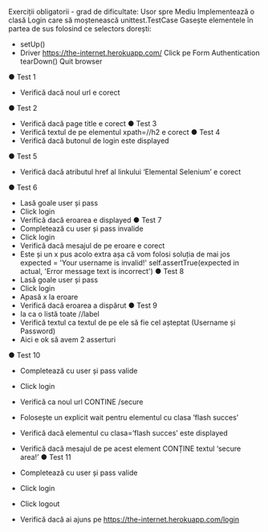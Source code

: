 Exerciții obligatorii - grad de dificultate: Usor spre Mediu
Implementează o clasă Login care să moștenească unittest.TestCase
Gasește elementele în partea de sus folosind ce selectors dorești:
- setUp()
- Driver
https://the-internet.herokuapp.com/
Click pe Form Authentication
tearDown()
Quit browser

● Test 1
- Verifică dacă noul url e corect

● Test 2
- Verifică dacă page title e corect
● Test 3
- Verifică textul de pe elementul xpath=//h2 e corect
● Test 4
- Verifică dacă butonul de login este displayed

● Test 5
- Verifică dacă atributul href al linkului ‘Elemental Selenium’ e corect

● Test 6
- Lasă goale user și pass
- Click login
- Verifică dacă eroarea e displayed
● Test 7
- Completează cu user și pass invalide
- Click login
- Verifică dacă mesajul de pe eroare e corect
- Este și un x pus acolo extra așa că vom folosi soluția de mai jos
expected = 'Your username is invalid!'
self.assertTrue(expected in actual, 'Error message text is
incorrect')
● Test 8
- Lasă goale user și pass
- Click login
- Apasă x la eroare
- Verifică dacă eroarea a dispărut
● Test 9
- Ia ca o listă toate //label
- Verifică textul ca textul de pe ele să fie cel așteptat (Username și
Password)
- Aici e ok să avem 2 asserturi

● Test 10
- Completează cu user și pass valide
- Click login
- Verifică ca noul url CONTINE /secure
- Folosește un explicit wait pentru elementul cu clasa ’flash succes’
- Verifică dacă elementul cu clasa=’flash succes’ este displayed

- Verifică dacă mesajul de pe acest element CONȚINE textul ‘secure area!’
● Test 11
- Completează cu user și pass valide
- Click login
- Click logout
- Verifică dacă ai ajuns pe https://the-internet.herokuapp.com/login